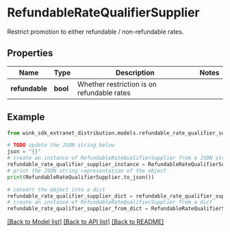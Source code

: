 # RefundableRateQualifierSupplier

Restrict promotion to either refundable / non-refundable rates.

## Properties

Name | Type | Description | Notes
------------ | ------------- | ------------- | -------------
**refundable** | **bool** | Whether restriction is on refundable rates | 

## Example

```python
from wink_sdk_extranet_distribution.models.refundable_rate_qualifier_supplier import RefundableRateQualifierSupplier

# TODO update the JSON string below
json = "{}"
# create an instance of RefundableRateQualifierSupplier from a JSON string
refundable_rate_qualifier_supplier_instance = RefundableRateQualifierSupplier.from_json(json)
# print the JSON string representation of the object
print(RefundableRateQualifierSupplier.to_json())

# convert the object into a dict
refundable_rate_qualifier_supplier_dict = refundable_rate_qualifier_supplier_instance.to_dict()
# create an instance of RefundableRateQualifierSupplier from a dict
refundable_rate_qualifier_supplier_from_dict = RefundableRateQualifierSupplier.from_dict(refundable_rate_qualifier_supplier_dict)
```
[[Back to Model list]](../README.md#documentation-for-models) [[Back to API list]](../README.md#documentation-for-api-endpoints) [[Back to README]](../README.md)



